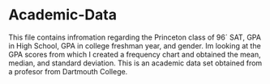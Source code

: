 # Academic-Data
This file contains infromation regarding the Princeton class of 96´ SAT, GPA in High School, GPA in college freshman year, and gender.
Im looking at the GPA scores from which I created a frequency chart and obtained the mean, median, and standard deviation.
This is an academic data set obtained from a profesor from Dartmouth College.
